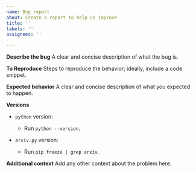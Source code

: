 ```yaml
---
name: Bug report
about: Create a report to help us improve
title: ''
labels: ''
assignees: ''

---
```


**Describe the bug**
A clear and concise description of what the bug is.

**To Reproduce**
Steps to reproduce the behavior; ideally, include a code snippet.

**Expected behavior**
A clear and concise description of what you expected to happen.

**Versions**

+ `python` version:
    + Run `python --version`.

+ `arxiv.py` version:
    + Run `pip freeze | grep arxiv`.

**Additional context**
Add any other context about the problem here.
